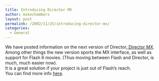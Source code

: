 ```yaml
---
title: Introducing Director MX
author: mikechambers
layout: post
permalink: /2002/11/25/introducing-director-mx/
categories:
  - General
---
```



We have posted information on the next version of Director,[ Director MX][1]. Among other things the new version sports the MX interface, as well as support for Flash 6 movies. (Thus moving between Flash and Director, is much, much easier now).  
It is a great solution if your project is just out of Flash&#8217;s reach.  
You can find more info [here][1].

 [1]: http://www.macromedia.com/software/director/